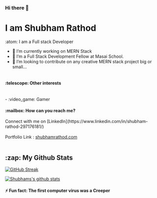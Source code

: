 ### Hi there 👋
<h1>I am Shubham Rathod</h1>

:atom: I am a Full stack Developer<br/>
- :seedling: I’m currently working on MERN Stack<br />
- :space_invader: I’m a Full Stack Development Fellow at Masai School.<br />
- 👯 I’m looking to contribute on any creative MERN stack project big or small...<br /><br />

<h4>:telescope: Other interests</h4><br />
- :video_game: Gamer

<h4>:mailbox: How can you reach me?</h4>
Connect with me on [LinkedIn](https://www.linkedin.com/in/shubham-rathod-297176181/)<br /><br />
Portfolio Link : <a target="_blank" href="https://shubhamrathod.com">shubhamrathod.com</a>
<br /><br />
<h2>:zap: <b>My Github Stats</b></h2>

[![GitHub Streak](https://github-readme-streak-stats.herokuapp.com/?user=shubham-rathod1)](https://git.io/streak-stats)


[![Shubhams's github stats](https://github-readme-stats.vercel.app/api?username=shubham-rathod1)](https://github.com/shubham-rathod1/github-readme-stats)



<h4>⚡ Fun fact: The first computer virus was a Creeper</h4>

